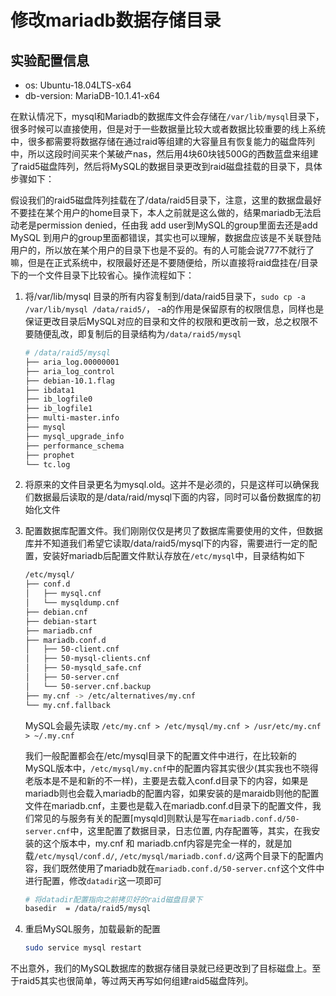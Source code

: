 # 修改mariadb数据存储目录

## 实验配置信息

- os: Ubuntu-18.04LTS-x64
- db-version: MariaDB-10.1.41-x64

在默认情况下，mysql和Mariadb的数据库文件会存储在``/var/lib/mysql``目录下，很多时候可以直接使用，但是对于一些数据量比较大或者数据比较重要的线上系统中，很多都需要将数据存储在通过raid等组建的大容量且有恢复能力的磁盘阵列中，所以这段时间买来个某破产nas，然后用4块60块钱500G的西数蓝盘来组建了raid5磁盘阵列，然后将MySQL的数据目录更改到raid磁盘挂载的目录下，具体步骤如下：

假设我们的raid5磁盘阵列挂载在了/data/raid5目录下，注意，这里的数据盘最好不要挂在某个用户的home目录下，本人之前就是这么做的，结果mariadb无法启动老是permission denied，任由我 add user到MySQL的group里面去还是add MySQL 到用户的group里面都错误，其实也可以理解，数据盘应该是不关联登陆用户的，所以放在某个用户的目录下也是不妥的。有的人可能会说777不就行了嘛，但是在正式系统中，权限最好还是不要随便给，所以直接将raid盘挂在/目录下的一个文件目录下比较省心。操作流程如下：

1. 将/var/lib/mysql 目录的所有内容复制到/data/raid5目录下，``sudo cp -a /var/lib/mysql /data/raid5/``， -a的作用是保留原有的权限信息，同样也是保证更改目录后MySQL对应的目录和文件的权限和更改前一致，总之权限不要随便乱改，即复制后的目录结构为``/data/raid5/mysql``

   ```bash
   # /data/raid5/mysql
   ├── aria_log.00000001
   ├── aria_log_control
   ├── debian-10.1.flag
   ├── ibdata1
   ├── ib_logfile0
   ├── ib_logfile1
   ├── multi-master.info
   ├── mysql
   ├── mysql_upgrade_info
   ├── performance_schema
   ├── prophet
   └── tc.log
   ```

2. 将原来的文件目录更名为mysql.old。这并不是必须的，只是这样可以确保我们数据最后读取的是/data/raid/mysql下面的内容，同时可以备份数据库的初始化文件

3. 配置数据库配置文件。我们刚刚仅仅是拷贝了数据库需要使用的文件，但数据库并不知道我们希望它读取/data/raid5/mysql下的内容，需要进行一定的配置，安装好mariadb后配置文件默认存放在``/etc/mysql``中，目录结构如下

   ```bash
   /etc/mysql/
   ├── conf.d
   │   ├── mysql.cnf
   │   └── mysqldump.cnf
   ├── debian.cnf
   ├── debian-start
   ├── mariadb.cnf
   ├── mariadb.conf.d
   │   ├── 50-client.cnf
   │   ├── 50-mysql-clients.cnf
   │   ├── 50-mysqld_safe.cnf
   │   ├── 50-server.cnf
   │   └── 50-server.cnf.backup
   ├── my.cnf -> /etc/alternatives/my.cnf
   └── my.cnf.fallback
   ```

   MySQL会最先读取 ``/etc/my.cnf > /etc/mysql/my.cnf > /usr/etc/my.cnf > ~/.my.cnf ``

   我们一般配置都会在/etc/mysql目录下的配置文件中进行，在比较新的MySQL版本中，``/etc/mysql/my.cnf``中的配置内容其实很少(其实我也不晓得老版本是不是和新的不一样)，主要是去载入conf.d目录下的内容，如果是mariadb则也会载入mariadb的配置内容，如果安装的是maraidb则他的配置文件在mariadb.cnf，主要也是载入在mariadb.conf.d目录下的配置文件，我们常见的与服务有关的配置[mysqld]则默认是写在``mariadb.conf.d/50-server.cnf``中，这里配置了数据目录，日志位置, 内存配置等，其实，在我安装的这个版本中，my.cnf 和 mariadb.cnf内容是完全一样的，就是加载``/etc/mysql/conf.d/``, ``/etc/mysql/mariadb.conf.d/``这两个目录下的配置内容，我们既然使用了mariadb就在``mariadb.conf.d/50-server.cnf``这个文件中进行配置，修改``datadir``这一项即可

   ````bash
   # 将datadir配置指向之前拷贝好的raid磁盘目录下
   basedir  = /data/raid5/mysql
   ````

4. 重启MySQL服务，加载最新的配置

   ```bash
   sudo service mysql restart
   ```

不出意外，我们的MySQL数据库的数据存储目录就已经更改到了目标磁盘上。至于raid5其实也很简单，等过两天再写如何组建raid5磁盘阵列。